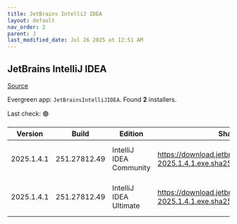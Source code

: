 ```yaml
---
title: JetBrains IntelliJ IDEA
layout: default
nav_order: 2
parent: J
last_modified_date: Jul 26 2025 at 12:51 AM
---
```


## JetBrains IntelliJ IDEA

[Source](https://www.jetbrains.com/)

Evergreen app: `JetBrainsIntelliJIDEA`. Found **2** installers.

Last check: 🟢

| Version    | Build        | Edition                 | Sha256                                                           | Date      | Size       | Type | URI                                                                                                                    |
| ---------- | ------------ | ----------------------- | ---------------------------------------------------------------- | --------- | ---------- | ---- | ---------------------------------------------------------------------------------------------------------------------- |
| 2025.1.4.1 | 251.27812.49 | IntelliJ IDEA Community | https://download.jetbrains.com/idea/ideaIC-2025.1.4.1.exe.sha256 | 25/7/2025 | 819763416  | exe  | [https://download.jetbrains.com/idea/ideaIC-2025.1.4.1.exe](https://download.jetbrains.com/idea/ideaIC-2025.1.4.1.exe) |
| 2025.1.4.1 | 251.27812.49 | IntelliJ IDEA Ultimate  | https://download.jetbrains.com/idea/ideaIU-2025.1.4.1.exe.sha256 | 25/7/2025 | 1242955072 | exe  | [https://download.jetbrains.com/idea/ideaIU-2025.1.4.1.exe](https://download.jetbrains.com/idea/ideaIU-2025.1.4.1.exe) |
